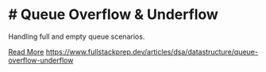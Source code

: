 # # Queue Overflow & Underflow

Handling full and empty queue scenarios.

[Read More](https://www.fullstackprep.dev/articles/dsa/datastructure/queue-overflow-underflow) https://www.fullstackprep.dev/articles/dsa/datastructure/queue-overflow-underflow